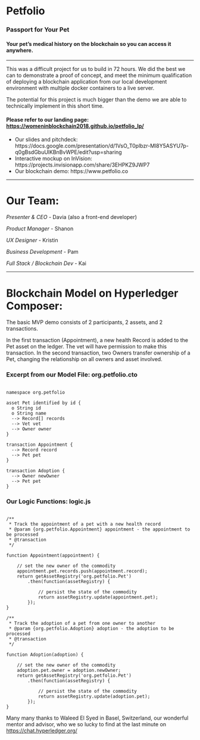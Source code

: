 # Petfolio
### Passport for Your Pet

#### Your pet’s medical history on the blockchain so you can access it anywhere.

<hr>


This was a difficult project for us to build in 72 hours. We did the best we can to demonstrate a proof of concept, and meet the minimum qualification of deploying a blockchain application from our local development environment with multiple docker containers to a live server.

The potential for this project is much bigger than the demo we are able to technically implement in this short time. 


#### Please refer to our landing page: https://womeninblockchain2018.github.io/petfolio_lp/

<ul>

<li> Our slides and pitchdeck: https://docs.google.com/presentation/d/1VsO_T0plbzr-Ml8Y5ASYU7p-q0gBsdGbuUlKBnBvWPE/edit?usp=sharing </li>

<li> Interactive mockup on InVision: https://projects.invisionapp.com/share/3EHPKZ9JWP7 </li>

<li> Our blockchain demo: https://www.petfolio.co </li>

</ul>

<hr>

# Our Team:

_Presenter & CEO_ - Davia (also a front-end developer)

_Product Manager_ - Shanon 

_UX Designer_ - Kristin 

_Business Development_ - Pam

_Full Stack / Blockchain Dev_ - Kai


<hr>

# Blockchain Model on Hyperledger Composer:

The basic MVP demo consists of 2 participants, 2 assets, and 2 transactions. 

In the first transaction (Appointment), a new health Record is added to the Pet asset on the ledger. The vet will have permission to make this transaction. In the second transaction, two Owners transfer ownership of a Pet, changing the relationship on all owners and asset involved.

### Excerpt from our Model File:  org.petfolio.cto

```

namespace org.petfolio

asset Pet identified by id {
  o String id
  o String name
  --> Record[] records 
  --> Vet vet
  --> Owner owner
}

transaction Appointment {
  --> Record record
  --> Pet pet
}

transaction Adoption {
  --> Owner newOwner
  --> Pet pet
}

```

### Our Logic Functions:  logic.js

```

/**
 * Track the appointment of a pet with a new health record
 * @param {org.petfolio.Appointment} appointment - the appointment to be processed
 * @transaction
 */

function Appointment(appointment) {

    // set the new owner of the commodity
    appointment.pet.records.push(appointment.record);
    return getAssetRegistry('org.petfolio.Pet')
        .then(function(assetRegistry) {

            // persist the state of the commodity
            return assetRegistry.update(appointment.pet);
        });
}

/**
 * Track the adoption of a pet from one owner to another
 * @param {org.petfolio.Adoption} adoption - the adoption to be processed
 * @transaction
 */

function Adoption(adoption) {

    // set the new owner of the commodity
    adoption.pet.owner = adoption.newOwner;
    return getAssetRegistry('org.petfolio.Pet')
        .then(function(assetRegistry) {

            // persist the state of the commodity
            return assetRegistry.update(adoption.pet);
        });
}

```

Many many thanks to Waleed El Syed in Basel, Switzerland, our wonderful mentor and advisor, who we so lucky to find at the last minute on https://chat.hyperledger.org/ 
